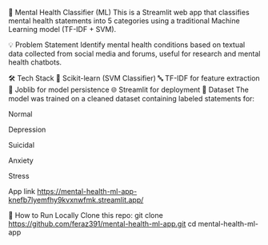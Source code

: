 🧠 Mental Health Classifier (ML)
This is a Streamlit web app that classifies mental health statements into 5 categories using a traditional Machine Learning model (TF-IDF + SVM).

💡 Problem Statement
Identify mental health conditions based on textual data collected from social media and forums, useful for research and mental health chatbots.

🛠️ Tech Stack
🧪 Scikit-learn (SVM Classifier)
🔤 TF-IDF for feature extraction
🧰 Joblib for model persistence
🌐 Streamlit for deployment
📁 Dataset
The model was trained on a cleaned dataset containing labeled statements for:

Normal

Depression

Suicidal

Anxiety

Stress

App link https://mental-health-ml-app-knefb7lyemfhy9kvxnwfmk.streamlit.app/

🚀 How to Run Locally
Clone this repo:
git clone https://github.com/feraz391/mental-health-ml-app.git
cd mental-health-ml-app
